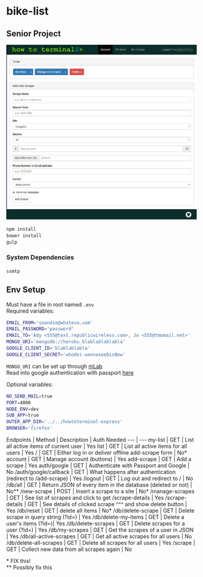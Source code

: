 # bike-list
## Senior Project  
![Screenshot](https://github.com/zvakanaka/bike-list/raw/service-worker/screenshot/screenshot.jpg)  

```sh
npm install
bower install
gulp
```  
### System Dependencies
`ssmtp`

## Env Setup
Must have a file in root named `.env`  
Required variables:  
```sh
EMAIL_FROM='soandso@whateva.com'
EMAIL_PASSWORD='password'
EMAIL_TO='Ady <555@text.republicwireless.com>, Jo <555@tmomail.net>'
MONGO_URI='mongodb://heroku_blablablablabla'
GOOGLE_CLIENT_ID='blablablabla'
GOOGLE_CLIENT_SECRET='whodei-wannaseeDisNow'
```  
`MONGO_URI` can be set up through [mLab](https://mlab.com/)  
Read into google authentication with passport [here](http://mherman.org/blog/2013/11/10/social-authentication-with-passport-dot-js/)  

Optional variables:  
```sh
NO_SEND_MAIL=true
PORT=4000
NODE_ENV=dev
SUB_APP=true
OUTER_APP_DIR='../../howtoterminal-express'
BROWSER='firefox'
```  

 Endpoints | Method | Description | Auth Needed
--- | ---
my-list  | GET | List all active items of current user | Yes
list      | GET | List all active items for all users | Yes
/ | GET | Either log in or deliver offline add-scrape form | No*
account | GET | Manage account (buttons) | Yes
add-scrape | GET | Add a scrape | Yes
auth/google | GET | Authenticate with Passport and Google | No
/auth/google/callback | GET | What happens after authentication (redirect to /add-scrape) | Yes
/logout | GET | Log out and redirect to / | No
/db/all | GET | Return JSON of every item in the database (deleted or not) | No**
/new-scrape | POST | Insert a scrape to a site | No*
/manage-scrapes | GET | See list of scrapes and click to get /scrape-details | Yes
/scrape-details | GET | See details of clicked scrape ^^^ and show delete button | Yes
/db/reset | GET | delete all items | No*
/db/delete-scrape | GET | Delete scrape in query string (?id=) | Yes
/db/delete-my-items | GET | Delete a user's items (?id=)| Yes
/db/delete-scrapes | GET | Delete scrapes for a user (?id=) | Yes
/db/my-scrapes | GET | Get the scrapes of a user in JSON | Yes
/db/all-active-scrapes | GET | Get all active scrapes for all users | No
/db/delete-all-scrapes | GET | Delete all scrapes for all users | Yes
/scrape | GET | Collect new data from all scrapes again | No


\* FIX this!  
\*\* Possibly fix this  

